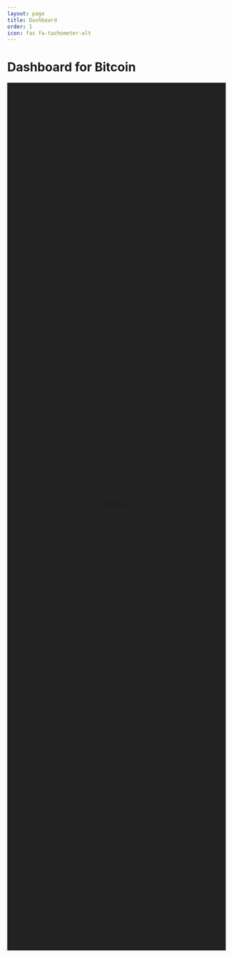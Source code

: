 ```yaml
---
layout: page
title: Dashboard
order: 1
icon: fas fa-tachometer-alt
---
```


# Dashboard for Bitcoin

<style>
  .loading-container {
    display: flex;
    justify-content: center;
    align-items: center;
    height: 50vh;
  }
  
  .loading-spinner {
    width: 5rem;
    height: 5rem;
  }
</style>



<div id="container" class="loading-container" style="background-color:#222">
  <div class="spinner-border loading-spinner" role="status">
    <span class="visually-hidden">Loading...</span>
  </div>
</div>

 <script type="module">
      import { initializeCharts } from '/temonet/assets/js/plrr-tradingview.js'; // Importing initializeCharts

        console.log('script loaded successfully')
      async function fetchData() {
        const bitcoinResponse = await fetch('https://python-server-e4a8c032b69c.herokuapp.com/bitcoin-price');
        const quantileResponse = await fetch('https://python-server-e4a8c032b69c.herokuapp.com/quantile-price');
        
        const bitcoinData = await bitcoinResponse.json();
        const quantileData = await quantileResponse.json();
        
        // Combine or process the data as needed
        return { bitcoinData, quantileData }; // Adjust this return as necessary
      }

      fetchData()
      .then(data => {
        document.getElementById('container').removeChild(document.querySelector('.loading-spinner'));
        document.getElementById('container').classList.remove('loading-container');
        initializeCharts(data.bitcoinData,data.quantileData); // Pass the combined data to initializeCharts
      });
    </script>